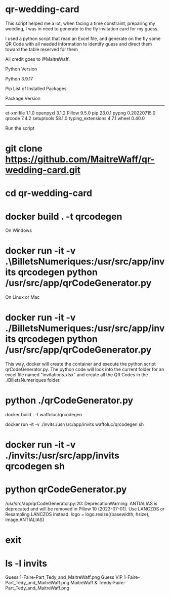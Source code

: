 # qr-wedding-card


This script helped me a lot, when facing a time constraint, preparing my weeding, I was in need to generate to the fly invitation card for my guess.

I used a python script that read an Excel file, and generate on the fly some QR Code with all needed information to identify guess and direct them toward
the table reserved for them

All credit goes to @MaitreWaff.


Python Version

Python 3.9.17


Pip List of Installed Packages

Package           Version
----------------- ------------
et-xmlfile        1.1.0
openpyxl          3.1.2
Pillow            9.5.0
pip               23.0.1
pypng             0.20220715.0
qrcode            7.4.2
setuptools        58.1.0
typing_extensions 4.7.1
wheel             0.40.0



Run the script

# git clone https://github.com/MaitreWaff/qr-wedding-card.git

# cd qr-wedding-card

# docker build . -t qrcodegen

On Windows
# docker run -it -v .\BilletsNumeriques:/usr/src/app/invits qrcodegen python /usr/src/app/qrCodeGenerator.py

On Linux or Mac

# docker run -it -v ./BilletsNumeriques:/usr/src/app/invits qrcodegen python /usr/src/app/qrCodeGenerator.py

This way, docker will create the container and execute the python script qrCodeGenerator.py.
The python code will look into the current folder for an excel file named "invitations.xlsx" and create all the QR Codes in the ./BilletsNumeriques folder.

# python ./qrCodeGenerator.py


docker build . -t waffoluc/qrcodegen

docker run -it -v ./invits:/usr/src/app/invits waffoluc/qrcodegen sh


# docker run -it -v ./invits:/usr/src/app/invits qrcodegen sh
# python qrCodeGenerator.py
/usr/src/app/qrCodeGenerator.py:20: DeprecationWarning: ANTIALIAS is deprecated and will be removed in Pillow 10 (2023-07-01). Use LANCZOS or Resampling.LANCZOS instead.
  logo = logo.resize((basewidth, hsize), Image.ANTIALIAS)
# exit
# ls -l invits
Guess 1-Faire-Part_Tedy_and_MaitreWaff.png
Guess VIP 1-Faire-Part_Tedy_and_MaitreWaff.png
MaitreWaff & Teedy-Faire-Part_Tedy_and_MaitreWaff.png
